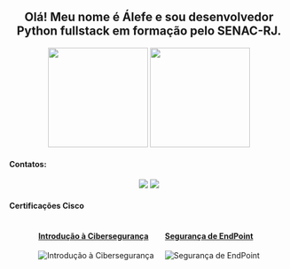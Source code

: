 ## <div align="center"> Olá! Meu nome é Álefe e sou desenvolvedor Python fullstack em formação pelo SENAC-RJ.
</div>
<div align="center">
    <img height="180em" src="https://github-readme-stats.vercel.app/api?username=Alephmihaelis&show_icons=true&theme=github_dark&include_all_commits=true&count_private=true"/>
    <img height="180em" src="https://github-readme-stats.vercel.app/api/top-langs/?username=Alephmihaelis&layout=compact&langs_count=7&theme=github_dark"/>
</div>

#### Contatos:
<div align="center">
      <a href="mailto:amsevero@outlook.com" target="_blank"><img src="https://img.shields.io/badge/Email-%23333?style=for-the-badge&logo=gmail&logoColor=black" target="_blank"></a>
      <a href="https://api.whatsapp.com/send?phone=5562983384847" target="_blank"><img src="https://img.shields.io/badge/WhatsApp-25D366?style=for-the-badge&logo=whatsapp&logoColor=white"></a>
</div>

#### Certificações **Cisco**
<div style="display: flex; justify-content: center; gap: 20px; align-items: center;">
  <div>
    <h4><a href="https://www.credly.com/badges/ce4d7208-417d-4c94-82e1-77b8afa5113e">Introdução à Cibersegurança</a></h4>
    <img src="https://images.credly.com/size/100x100/images/af8c6b4e-fc31-47c4-8dcb-eb7a2065dc5b/I2CS__1_.png" alt="Introdução à Cibersegurança">
  </div>

  <div>
    <h4><a href="https://www.credly.com/badges/b84f8353-a204-4873-99b7-470dfe37e8f7">Segurança de EndPoint</a></h4>
    <img src="https://images.credly.com/size/100x100/images/0ca5f542-fb5e-4a22-9b7a-c1a1ce4c3db7/EndpointSecurity.png" alt="Segurança de EndPoint">
  </div>
</div>

